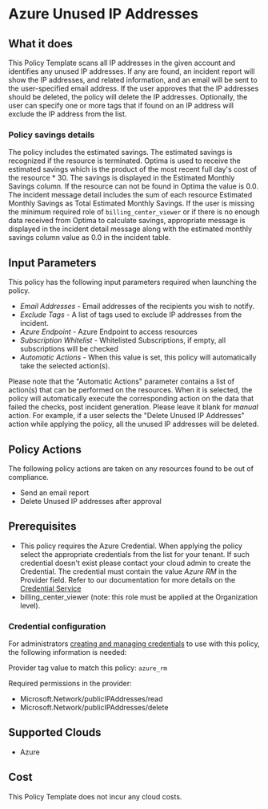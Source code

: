 # Azure Unused IP Addresses

## What it does

This Policy Template scans all IP addresses in the given account and identifies any unused IP addresses. If any are found, an incident report will show the IP addresses, and related information, and an email will be sent to the user-specified email address. If the user approves that the IP addresses should be deleted, the policy will delete the IP addresses. Optionally, the user can specify one or more tags that if found on an IP address will exclude the IP address from the list.

### Policy savings details

The policy includes the estimated savings. The estimated savings is recognized if the resource is terminated. Optima is used to receive the estimated savings which is the product of the most recent full day's cost of the resource * 30. The savings is displayed in the Estimated Monthly Savings column. If the resource can not be found in Optima the value is 0.0. The incident message detail includes the sum of each resource Estimated Monthly Savings as Total Estimated Monthly Savings.
If the user is missing the minimum required role of `billing_center_viewer` or if there is no enough data received from Optima to calculate savings, appropriate message is displayed in the incident detail message along with the estimated monthly savings column value as 0.0 in the incident table.

## Input Parameters

This policy has the following input parameters required when launching the policy.

- *Email Addresses* - Email addresses of the recipients you wish to notify.
- *Exclude Tags* - A list of tags used to exclude IP addresses from the incident.
- *Azure Endpoint* - Azure Endpoint to access resources
- *Subscription Whitelist* - Whitelisted Subscriptions, if empty, all subscriptions will be checked
- *Automatic Actions* - When this value is set, this policy will automatically take the selected action(s).

Please note that the "Automatic Actions" parameter contains a list of action(s) that can be performed on the resources. When it is selected, the policy will automatically execute the corresponding action on the data that failed the checks, post incident generation. Please leave it blank for *manual* action.
For example, if a user selects the "Delete Unused IP Addresses" action while applying the policy, all the unused IP addresses will be deleted.

## Policy Actions

The following policy actions are taken on any resources found to be out of compliance.

- Send an email report
- Delete Unused IP addresses after approval

## Prerequisites

- This policy requires the Azure Credential. When applying the policy select the appropriate credentials from the list for your tenant.  If such credential doesn't exist please contact your cloud admin to create the Credential. The credential must contain the value *Azure RM* in the Provider field. Refer to our documentation for more details on the [Credential Service](https://docs.flexera.com/flexera/EN/Automation/ManagingCredentialsExternal.htm)
- billing_center_viewer (note: this role must be applied at the Organization level).

### Credential configuration

For administrators [creating and managing credentials](https://docs.flexera.com/flexera/EN/Automation/ManagingCredentialsExternal.htm) to use with this policy, the following information is needed:

Provider tag value to match this policy: `azure_rm`

Required permissions in the provider:

- Microsoft.Network/publicIPAddresses/read
- Microsoft.Network/publicIPAddresses/delete

## Supported Clouds

- Azure

## Cost

This Policy Template does not incur any cloud costs.
